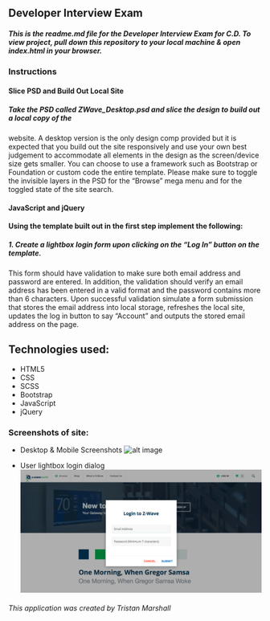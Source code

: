 ## Developer Interview Exam

##### This is the readme.md file for the Developer Interview Exam for C.D. To view project, pull down this repository to your local machine & open index.html in your browser.

### Instructions

#### Slice PSD and Build Out Local Site

##### Take the PSD called ZWave_Desktop.psd and slice the design to build out a local copy of the
website. A desktop version is the only design comp provided but it is expected that you build out
the site responsively and use your own best judgement to accommodate all elements in the
design as the screen/device size gets smaller. You can choose to use a framework such as
Bootstrap or Foundation or custom code the entire template. Please make sure to toggle the
invisible layers in the PSD for the “Browse” mega menu and for the toggled state of the site
search.

#### JavaScript and jQuery

#### Using the template built out in the first step implement the following:

##### 1. Create a lightbox login form upon clicking on the “Log In” button on the template.
This form should have validation to make sure both email address and password
are entered. In addition, the validation should verify an email address has been
entered in a valid format and the password contains more than 6 characters.
Upon successful validation simulate a form submission that stores the email
address into local storage, refreshes the local site, updates the log in button to
say “Account” and outputs the stored email address on the page.

## Technologies used:

* HTML5
* CSS
* SCSS
* Bootstrap
* JavaScript
* jQuery

### Screenshots of site:
* Desktop & Mobile Screenshots
![alt image](/images/readme-images/screen-shot-desktop-mobile.jpg)

* User lightbox login dialog 
![alt image](/images/readme-images/screen-shot-dialog.png)


###### This application was created by Tristan Marshall
